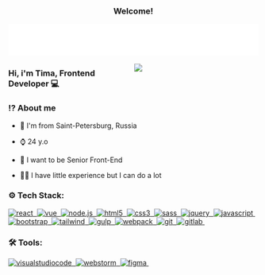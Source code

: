 <h3 align="center">
	Welcome!
	
</h3>
<p align="center">
	<img src="/assets/img/title.svg">
</p>

<img align="right" src="https://raw.githubusercontent.com/ILostMyMedic/ILostMyMedic/master/assets/animations/programmer.gif" width="250"/>

### Hi, i'm Tima, Frontend Developer 💻 

### ⁉️ About me 

- 🚩 I'm from Saint-Petersburg, Russia

- ⌚ 24 y.o

- 🚀 I want to be Senior Front-End

- 👨‍💻 I have little experience but I can do a lot


### ⚙️ Tech Stack:


<p>

<a href="#">
 <img alt="react" src="https://img.shields.io/badge/react(learning)-FF0000.svg?&style=for-the-badge&logo=react&logoColor=fff&logoWidth=20&labelColor=D00B0B" />&nbsp;
</a>
 <a href="#">
<img alt="vue" src="https://img.shields.io/badge/vue(learning)-FF0000.svg?&style=for-the-badge&logo=vuedotjs&logoColor=fff&logoWidth=20&labelColor=D00B0B" />&nbsp;
</a>
<a href="#">
<img alt="node.js" src="https://img.shields.io/badge/node.js(learning)-FF0000.svg?&style=for-the-badge&logo=node.js&logoColor=fff&logoWidth=20&labelColor=D00B0B" />&nbsp;
</a>
<a href="#">
<img alt="html5" src="https://img.shields.io/badge/html-FF0000.svg?&style=for-the-badge&logo=html5&logoColor=fff&logoWidth=20&labelColor=D00B0B" />&nbsp;
</a>
<a href="#">
<img alt="css3" src="https://img.shields.io/badge/css-FF0000.svg?&style=for-the-badge&logo=css3&logoColor=fff&logoWidth=20&labelColor=D00B0B" />&nbsp;
</a>
<a href="#">
<img alt="sass" src="https://img.shields.io/badge/sass-FF0000.svg?&style=for-the-badge&logo=sass&logoColor=fff&logoWidth=20&labelColor=D00B0B" />&nbsp;
</a>
<a href="#">
<img alt="jquery" src="https://img.shields.io/badge/jquery-FF0000.svg?&style=for-the-badge&logo=jquery&logoColor=fff&logoWidth=20&labelColor=D00B0B" />&nbsp;
</a>
<a href="#">
<img alt="javascript" src="https://img.shields.io/badge/javascript-FF0000.svg?&style=for-the-badge&logo=javascript&logoColor=fff&logoWidth=20&labelColor=D00B0B" />&nbsp;
</a>
<a href="#">
<img alt="bootstrap" src="https://img.shields.io/badge/bootstrap-FF0000.svg?&style=for-the-badge&logo=bootstrap&logoColor=fff&logoWidth=20&labelColor=D00B0B" />&nbsp;
</a>
<a href="#">
<img alt="tailwind" src="https://img.shields.io/badge/tailwind-FF0000.svg?&style=for-the-badge&logo=tailwindcss&logoColor=fff&logoWidth=20&labelColor=D00B0B" />&nbsp;
</a>
<a href="#">
<img alt="gulp" src="https://img.shields.io/badge/gulp-FF0000.svg?&style=for-the-badge&logo=gulp&logoColor=fff&logoWidth=20&labelColor=D00B0B" />&nbsp;
</a>
<a href="#">
<img alt="webpack" src="https://img.shields.io/badge/webpack-FF0000.svg?&style=for-the-badge&logo=webpack&logoColor=fff&logoWidth=20&labelColor=D00B0B" />&nbsp;
</a>
<a href="#">
<img alt="git" src="https://img.shields.io/badge/git-FF0000.svg?&style=for-the-badge&logo=git&logoColor=fff&logoWidth=20&labelColor=D00B0B" />&nbsp;
</a>
<a href="#">
<img alt="gitlab" src="https://img.shields.io/badge/gitlab-FF0000.svg?&style=for-the-badge&logo=gitlab&logoColor=fff&logoWidth=20&labelColor=D00B0B" />&nbsp;
</a>
</p>

### 🛠️ Tools:

<p>
<a href="#">
<img alt="visualstudiocode" src="https://img.shields.io/badge/visualstudiocode-7B6CDA.svg?&style=for-the-badge&logo=visualstudiocode&logoColor=fff&logoWidth=20&labelColor=6456B7" />&nbsp;
</a>
<a href="#">
<img alt="webstorm" src="https://img.shields.io/badge/webstorm-7B6CDA.svg?&style=for-the-badge&logo=webstorm&logoColor=fff&logoWidth=20&labelColor=6456B7" />&nbsp;
</a>
<a href="#">
<img alt="figma" src="https://img.shields.io/badge/figma-7B6CDA.svg?&style=for-the-badge&logo=figma&logoColor=fff&logoWidth=20&labelColor=6456B7" />&nbsp;
</a>
</p>
<!--
**Tima-Omega/Tima-Omega** is a ✨ _special_ ✨ repository because its `README.md` (this file) appears on your GitHub profile.

Here are some ideas to get you started:

- 🔭 I’m currently working on ...
- 🌱 I’m currently learning ...
- 👯 I’m looking to collaborate on ...
- 🤔 I’m looking for help with ...
- 💬 Ask me about ...
- 📫 How to reach me: ...
- 😄 Pronouns: ...
- ⚡ Fun fact: ...
-->
